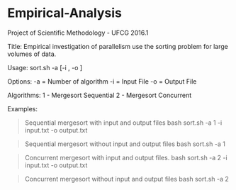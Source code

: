 # Empirical-Analysis
Project of Scientific Methodology - UFCG 2016.1

Title: Empirical investigation of parallelism use the sorting problem
for large volumes of data.

Usage:
sort.sh -a <algorithm> [-i <inputFile>, -o <outputFile>]

Options:
	-a = Number of algorithm
	-i = Input File
	-o = Output File

Algorithms:
 1 - Mergesort Sequential
 2 - Mergesort Concurrent

Examples:
> Sequential mergesort with input and output files
	bash sort.sh -a 1 -i input.txt -o output.txt

> Sequential mergesort without input and output files
	bash sort.sh -a 1

> Concurrent mergesort with input and output files.
	bash sort.sh -a 2 -i input.txt -o output.txt

> Concurrent mergesort without input and output files
	bash sort.sh -a 2
